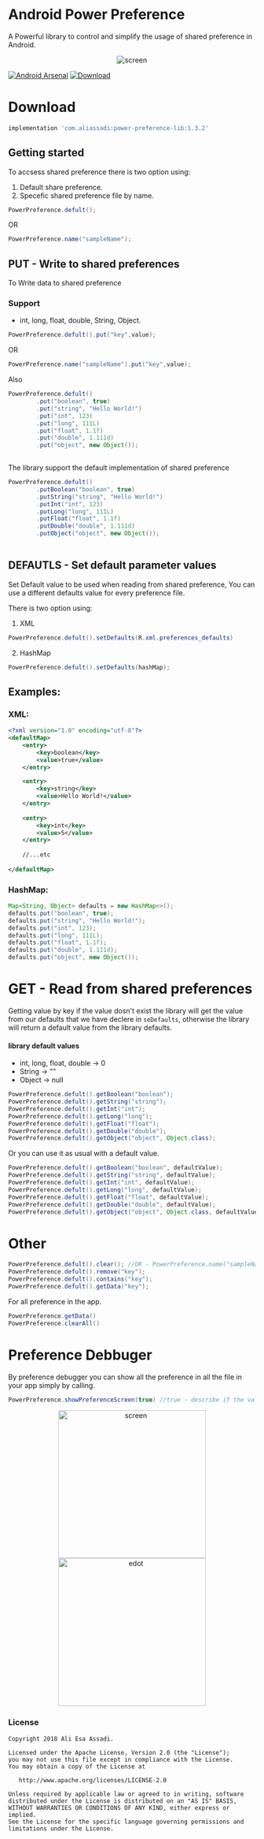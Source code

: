 
# Android Power Preference

A Powerful library to control and simplify the usage of shared preference in Android.

<p align="center">
  <img src="https://i.imgur.com/hjMxQo1.png" title="screen">
</p>

[![Android Arsenal]( https://img.shields.io/badge/Android%20Arsenal-Android--Power--Preference-green.svg?style=flat )]( https://android-arsenal.com/details/1/7353 ) [ ![Download](https://api.bintray.com/packages/aliassadi/maven/power-preference-lib/images/download.svg) ](https://bintray.com/aliassadi/maven/power-preference-lib/_latestVersion)

# Download

```gradle
implementation 'com.aliassadi:power-preference-lib:1.3.2'
```

## Getting started

To accsess shared preference there is two option using:

1. Default share preference.
2. Specefic shared preference file by name.

```java
PowerPreference.defult();
```
OR
```java
PowerPreference.name("sampleName");
```



## PUT - Write to shared preferences

To Write data to shared preference 

### Support 
* int, long, float, double, String, Object.


```java
PowerPreference.defult().put("key",value);
```
OR
```java
PowerPreference.name("sampleName").put("key",value);
```

Also 

```java
PowerPreference.defult()
        .put("boolean", true)
        .put("string", "Hello World!")
        .put("int", 123)
        .put("long", 111L)
        .put("float", 1.1f)
        .put("double", 1.111d)
        .put("object", new Object());
              
```

The library support the default implementation of shared preference
```java
PowerPreference.defult()
        .putBoolean("boolean", true)
        .putString("string", "Hello World!")
        .putInt("int", 123)
        .putLong("long", 111L)
        .putFloat("float", 1.1f)
        .putDouble("double", 1.111d)
        .putObject("object", new Object());
              
```

## DEFAUTLS - Set  default parameter values

Set Default value to be used when reading from shared preference,
You can use a different defaults value for every preference file.

There is two option using:
1. XML

```java
PowerPreference.defult().setDefaults(R.xml.preferences_defaults)
```

2. HashMap

```java
PowerPreference.defult().setDefaults(hashMap);
```

## Examples:

### XML:

```xml
<?xml version="1.0" encoding="utf-8"?>
<defaultMap>
    <entry>
        <key>boolean</key>
        <value>true</value>
    </entry>

    <entry>
        <key>string</key>
        <value>Hello World!</value>
    </entry>
    
    <entry>
        <key>int</key>
        <value>5</value>
    </entry>
    
    //...etc
    
</defaultMap>
```

### HashMap:

```java
Map<String, Object> defaults = new HashMap<>();
defaults.put("boolean", true);
defaults.put("string", "Hello World!");
defaults.put("int", 123);
defaults.put("long", 111L);
defaults.put("float", 1.1f);
defaults.put("double", 1.111d);
defaults.put("object", new Object());
```

# GET - Read from shared preferences

Getting value by key if the value dosn't exist the library will get the value from our defaults that we have declere in `seDefaults`,
otherwise the library will return a default value from the library defaults.

#### library default values
* int, long, float, double -> 0
* String -> ""
* Object -> null

```java
PowerPreference.defult().getBoolean("boolean");
PowerPreference.defult().getString("string");
PowerPreference.defult().getInt("int");
PowerPreference.defult().getLong("long");
PowerPreference.defult().getFloat("float");
PowerPreference.defult().getDouble("double");
PowerPreference.defult().getObject("object", Object.class);
```

Or you can use it as usual with a default value.
```java
PowerPreference.defult().getBoolean("boolean", defaultValue);
PowerPreference.defult().getString("string", defaultValue);
PowerPreference.defult().getInt("int", defaultValue);
PowerPreference.defult().getLong("long", defaultValue);
PowerPreference.defult().getFloat("float", defaultValue);
PowerPreference.defult().getDouble("double", defaultValue);
PowerPreference.defult().getObject("object", Object.class, defaultValue);
```

# Other

```java
PowerPreference.defult().clear(); //OR - PowerPreference.name("sampleName").clear();
PowerPreference.defult().remove("key");
PowerPreference.defult().contains("key");
PowerPreference.defult().getData("key");
```

For all preference in the app.
```java
PowerPreference.getData()
PowerPreference.clearAll()
```


# Preference Debbuger 

By preference debugger you can show all the preference in all the file in your app simply by calling.

```java
PowerPreference.showPreferenceScreen(true) //true - describe if the value is editable
```

<p align="center">
  <img src="https://i.imgur.com/OGUmLzW.png" width="300" title="screen">
  <img src="https://i.imgur.com/FEVCtrK.png" width="300" title="edot">
</p>


### License
```
Copyright 2018 Ali Esa Assadi.

Licensed under the Apache License, Version 2.0 (the "License");
you may not use this file except in compliance with the License.
You may obtain a copy of the License at

   http://www.apache.org/licenses/LICENSE-2.0

Unless required by applicable law or agreed to in writing, software
distributed under the License is distributed on an "AS IS" BASIS,
WITHOUT WARRANTIES OR CONDITIONS OF ANY KIND, either express or implied.
See the License for the specific language governing permissions and
limitations under the License.
```
